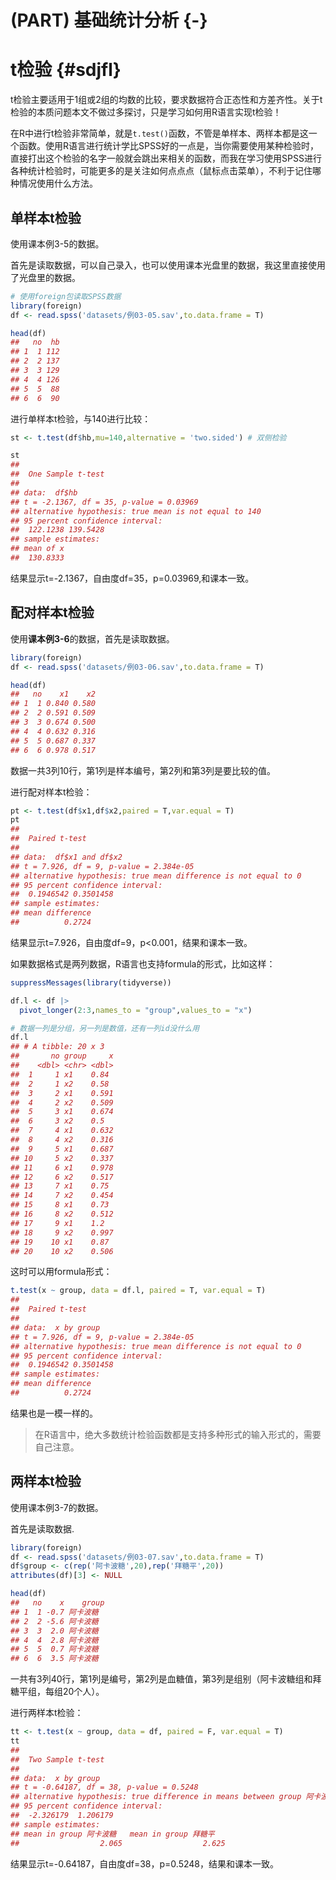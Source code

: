 # (PART) 基础统计分析 {-} 



# t检验 {#sdjfl}

t检验主要适用于1组或2组的均数的比较，要求数据符合正态性和方差齐性。关于t检验的本质问题本文不做过多探讨，只是学习如何用R语言实现t检验！

在R中进行t检验非常简单，就是`t.test()`函数，不管是单样本、两样本都是这一个函数。使用R语言进行统计学比SPSS好的一点是，当你需要使用某种检验时，直接打出这个检验的名字一般就会跳出来相关的函数，而我在学习使用SPSS进行各种统计检验时，可能更多的是关注如何点点点（鼠标点击菜单），不利于记住哪种情况使用什么方法。

## 单样本t检验

使用课本例3-5的数据。

首先是读取数据，可以自己录入，也可以使用课本光盘里的数据，我这里直接使用了光盘里的数据。


```r
# 使用foreign包读取SPSS数据
library(foreign)
df <- read.spss('datasets/例03-05.sav',to.data.frame = T)

head(df)
##   no  hb
## 1  1 112
## 2  2 137
## 3  3 129
## 4  4 126
## 5  5  88
## 6  6  90
```

进行单样本t检验，与140进行比较：


```r
st <- t.test(df$hb,mu=140,alternative = 'two.sided') # 双侧检验

st
## 
## 	One Sample t-test
## 
## data:  df$hb
## t = -2.1367, df = 35, p-value = 0.03969
## alternative hypothesis: true mean is not equal to 140
## 95 percent confidence interval:
##  122.1238 139.5428
## sample estimates:
## mean of x 
##  130.8333
```

结果显示t=-2.1367，自由度df=35，p=0.03969,和课本一致。

## 配对样本t检验

使用**课本例3-6**的数据，首先是读取数据。


```r
library(foreign)
df <- read.spss('datasets/例03-06.sav',to.data.frame = T)

head(df)
##   no    x1    x2
## 1  1 0.840 0.580
## 2  2 0.591 0.509
## 3  3 0.674 0.500
## 4  4 0.632 0.316
## 5  5 0.687 0.337
## 6  6 0.978 0.517
```

数据一共3列10行，第1列是样本编号，第2列和第3列是要比较的值。

进行配对样本t检验：


```r
pt <- t.test(df$x1,df$x2,paired = T,var.equal = T)
pt
## 
## 	Paired t-test
## 
## data:  df$x1 and df$x2
## t = 7.926, df = 9, p-value = 2.384e-05
## alternative hypothesis: true mean difference is not equal to 0
## 95 percent confidence interval:
##  0.1946542 0.3501458
## sample estimates:
## mean difference 
##          0.2724
```

结果显示t=7.926，自由度df=9，p<0.001，结果和课本一致。

如果数据格式是两列数据，R语言也支持formula的形式，比如这样：


```r
suppressMessages(library(tidyverse))

df.l <- df |>
  pivot_longer(2:3,names_to = "group",values_to = "x")

# 数据一列是分组，另一列是数值，还有一列id没什么用
df.l
## # A tibble: 20 x 3
##       no group     x
##    <dbl> <chr> <dbl>
##  1     1 x1    0.84 
##  2     1 x2    0.58 
##  3     2 x1    0.591
##  4     2 x2    0.509
##  5     3 x1    0.674
##  6     3 x2    0.5  
##  7     4 x1    0.632
##  8     4 x2    0.316
##  9     5 x1    0.687
## 10     5 x2    0.337
## 11     6 x1    0.978
## 12     6 x2    0.517
## 13     7 x1    0.75 
## 14     7 x2    0.454
## 15     8 x1    0.73 
## 16     8 x2    0.512
## 17     9 x1    1.2  
## 18     9 x2    0.997
## 19    10 x1    0.87 
## 20    10 x2    0.506
```

这时可以用formula形式：


```r
t.test(x ~ group, data = df.l, paired = T, var.equal = T)
## 
## 	Paired t-test
## 
## data:  x by group
## t = 7.926, df = 9, p-value = 2.384e-05
## alternative hypothesis: true mean difference is not equal to 0
## 95 percent confidence interval:
##  0.1946542 0.3501458
## sample estimates:
## mean difference 
##          0.2724
```

结果也是一模一样的。

>在R语言中，绝大多数统计检验函数都是支持多种形式的输入形式的，需要自己注意。

## 两样本t检验

使用课本例3-7的数据。

首先是读取数据.


```r
library(foreign)
df <- read.spss('datasets/例03-07.sav',to.data.frame = T)
df$group <- c(rep('阿卡波糖',20),rep('拜糖平',20))
attributes(df)[3] <- NULL

head(df)
##   no    x    group
## 1  1 -0.7 阿卡波糖
## 2  2 -5.6 阿卡波糖
## 3  3  2.0 阿卡波糖
## 4  4  2.8 阿卡波糖
## 5  5  0.7 阿卡波糖
## 6  6  3.5 阿卡波糖
```

一共有3列40行，第1列是编号，第2列是血糖值，第3列是组别（阿卡波糖组和拜糖平组，每组20个人）。

进行两样本t检验：


```r
tt <- t.test(x ~ group, data = df, paired = F, var.equal = T)
tt
## 
## 	Two Sample t-test
## 
## data:  x by group
## t = -0.64187, df = 38, p-value = 0.5248
## alternative hypothesis: true difference in means between group 阿卡波糖 and group 拜糖平 is not equal to 0
## 95 percent confidence interval:
##  -2.326179  1.206179
## sample estimates:
## mean in group 阿卡波糖   mean in group 拜糖平 
##                  2.065                  2.625
```

结果显示t=-0.64187，自由度df=38，p=0.5248，结果和课本一致。


